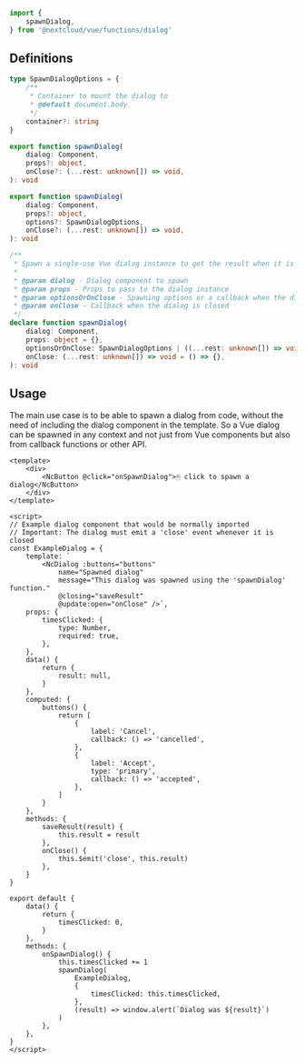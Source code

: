 <!--
 - SPDX-FileCopyrightText: 2024 Nextcloud GmbH and Nextcloud contributors
 - SPDX-License-Identifier: AGPL-3.0-or-later
-->
```ts static
import {
	spawnDialog,
} from '@nextcloud/vue/functions/dialog'
```

## Definitions

```ts static
type SpawnDialogOptions = {
	/**
	 * Container to mount the dialog to
	 * @default document.body
	 */
	container?: string
}

export function spawnDialog(
	dialog: Component,
	props?: object,
	onClose?: (...rest: unknown[]) => void,
): void

export function spawnDialog(
	dialog: Component,
	props?: object,
	options?: SpawnDialogOptions,
	onClose?: (...rest: unknown[]) => void,
): void

/**
 * Spawn a single-use Vue dialog instance to get the result when it is closed
 *
 * @param dialog - Dialog component to spawn
 * @param props - Props to pass to the dialog instance
 * @param optionsOrOnClose - Spawning options or a callback when the dialog is closed
 * @param onClose - Callback when the dialog is closed
 */
declare function spawnDialog(
	dialog: Component,
	props: object = {},
	optionsOrOnClose: SpawnDialogOptions | ((...rest: unknown[]) => void) = {},
	onClose: (...rest: unknown[]) => void = () => {},
): void
```

## Usage

The main use case is to be able to spawn a dialog from code, without the need of including the dialog component in the template.
So a Vue dialog can be spawned in any context and not just from Vue components but also from callback functions or other API.

```vue
<template>
	<div>
		<NcButton @click="onSpawnDialog">🖱 click to spawn a dialog</NcButton>
	</div>
</template>

<script>
// Example dialog component that would be normally imported
// Important: The dialog must emit a 'close' event whenever it is closed
const ExampleDialog = {
	template: `
		<NcDialog :buttons="buttons"
			name="Spawned dialog"
			message="This dialog was spawned using the 'spawnDialog' function."
			@closing="saveResult"
			@update:open="onClose" />`,
	props: {
		timesClicked: {
			type: Number,
			required: true,
		},
	},
	data() {
		return {
			result: null,
		}
	},
	computed: {
		buttons() {
			return [
				{
					label: 'Cancel',
					callback: () => 'cancelled',
				},
				{
					label: 'Accept',
					type: 'primary',
					callback: () => 'accepted',
				},
			]
		}
	},
	methods: {
		saveResult(result) {
			this.result = result
		},
		onClose() {
			this.$emit('close', this.result)
		},
	}
}

export default {
	data() {
		return {
			timesClicked: 0,
		}
	},
	methods: {
		onSpawnDialog() {
			this.timesClicked += 1
			spawnDialog(
				ExampleDialog,
				{
					timesClicked: this.timesClicked,
				},
				(result) => window.alert(`Dialog was ${result}`)
			)
		},
	},
}
</script>
```